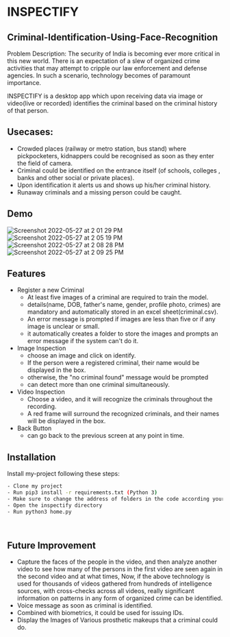 # INSPECTIFY
## Criminal-Identification-Using-Face-Recognition


Problem Description: The security of India is becoming ever more
 critical in this new world. There is an expectation of a slew 
 of organized crime activities that may attempt to cripple our 
 law enforcement and defense agencies. In such a scenario, 
 technology becomes of paramount importance.  
 

INSPECTIFY is a desktop app which upon receiving data via image
 or video(live or recorded) identifies the criminal based on the
 criminal history of that person.

## Usecases:
- Crowded places (railway or metro station, bus stand) where pickpocketers, kidnappers could be recognised as soon as they enter the field of camera.
- Criminal could be identified on the entrance itself (of schools, colleges , banks and other social or private places).
- Upon identification it alerts us and shows up his/her criminal history.
- Runaway criminals and a missing person could be caught.



## Demo

![Screenshot 2022-05-27 at 2 01 29 PM](https://user-images.githubusercontent.com/60481406/170664478-18361f61-3b33-4d46-b680-111e5f9f1617.png)
![Screenshot 2022-05-27 at 2 05 19 PM](https://user-images.githubusercontent.com/60481406/170664861-fe65c415-d8b2-45b9-8833-c8817c2f8bbd.png)
![Screenshot 2022-05-27 at 2 08 28 PM](https://user-images.githubusercontent.com/60481406/170665089-10a70f14-1351-49c5-a047-46c37374d69e.png)
![Screenshot 2022-05-27 at 2 09 25 PM](https://user-images.githubusercontent.com/60481406/170665421-208d0cdb-f62d-45cb-98f8-702ab90aecce.png)
## Features
- Register a new Criminal
    - At least five images of a criminal are required to train the model.
    - details(name, DOB, father's name, gender, profile photo, crimes) are mandatory and automatically stored in an excel sheet(criminal.csv).
    - An error message is prompted if images are less than five or if any image is unclear or small.
    - it automatically creates a folder to store the images and prompts an error message if the system can't do it.
- Image Inspection
    - choose an image and click on identify.
    - If the person were a registered criminal, their name would be displayed in the box.
    - otherwise, the "no criminal found"    message would be prompted
    - can detect more than one criminal simultaneously.
- Video Inspection
    - Choose a video, and it will recognize the criminals throughout the recording.
    - A red frame will surround the recognized criminals, and their names will be displayed in the box.
- Back Button
    - can go back to the previous screen at any point in time.

## Installation

Install my-project following these steps:

```bash
- Clone my project
- Run pip3 install -r requirements.txt (Python 3)
- Make sure to change the address of folders in the code according your system
- Open the inspectify directory
- Run python3 home.py

 
```
    
## Future Improvement

- Capture the faces of the people in the video, and then analyze another video to see how many of the persons in the first video are seen again in the second video and at what times, Now, if the above technology is used for thousands of videos gathered from hundreds of intelligence sources, with cross-checks across all videos, really significant information on patterns in any form of organized crime can be identified.
- Voice message as soon as criminal is identified.
- Combined with biometrics, it could be used for issuing IDs.
- Display the Images of Various prosthetic makeups that a criminal could do.
